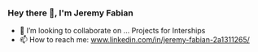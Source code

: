 ### Hey there 👋, I'm Jeremy Fabian 
- 👯 I’m looking to collaborate on ...
Projects for Interships
- 📫 How to reach me: www.linkedin.com/in/jeremy-fabian-2a1311265/
